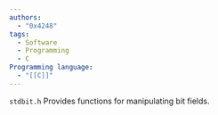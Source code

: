 ```yaml
---
authors:
  - "0x4248"
tags:
  - Software
  - Programming
  - C
Programming language:
  - "[[C]]"
---
```

`stdbit.h` Provides functions for manipulating bit fields.